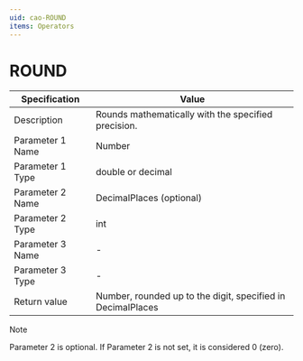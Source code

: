 ```yaml
---
uid: cao-ROUND
items: Operators
---
```


# ROUND 

| Specification         | Value                                                        |
| --------------------- | ------------------------------------------------------------ |
| Description           | Rounds mathematically with the specified precision.           |
| Parameter 1 Name      | Number                                                       |
| Parameter 1 Type      | double or decimal                                |
| Parameter 2 Name      | DecimalPlaces (optional)                                                           |
| Parameter 2 Type      | int                                                           |
| Parameter 3 Name      | -                                                            |
| Parameter 3 Type      | -                                                            |
| Return value          | Number, rounded up to the digit, specified in DecimalPlaces                                                         |



> [!NOTE]
> 
> Parameter 2 is optional. If Parameter 2 is not set, it is considered 0 (zero).
